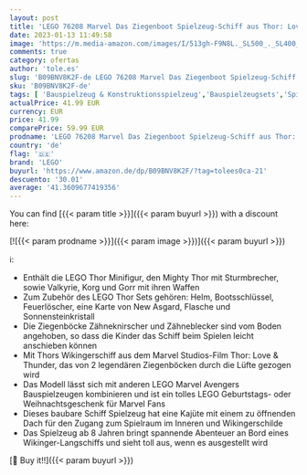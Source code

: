 ```yaml
---
layout: post
title: 'LEGO 76208 Marvel Das Ziegenboot Spielzeug-Schiff aus Thor: Love & Thunder  Avengers-Set zum Bauen mit Minifiguren und Sturmbrecher  Geschenk zu Weihnachten'
date: 2023-01-13 11:49:58
image: 'https://m.media-amazon.com/images/I/513gh-F9N8L._SL500_._SL400_.jpg'
comments: true
category: ofertas
author: 'tole.es'
slug: 'B09BNV8K2F-de LEGO 76208 Marvel Das Ziegenboot Spielzeug-Schiff aus...'
sku: 'B09BNV8K2F-de'
tags: [ 'Bauspielzeug & Konstruktionsspielzeug','Bauspielzeugsets','Spielzeug','lego','🇩🇪', ]
actualPrice: 41.99 EUR
currency: EUR
price: 41.99
comparePrice: 59.99 EUR
prodname: 'LEGO 76208 Marvel Das Ziegenboot Spielzeug-Schiff aus Thor: Love & Thunder  Avengers-Set zum Bauen mit Minifiguren und Sturmbrecher  Geschenk zu Weihnachten'
country: 'de'
flag: '🇩🇪'
brand: 'LEGO'
buyurl: 'https://www.amazon.de/dp/B09BNV8K2F/?tag=tolees0ca-21'
descuento: '30.01'
average: '41.3609677419356'
---
```


You can find [{{< param title >}}]({{< param buyurl >}}) with a discount here:

[![{{< param prodname >}}]({{< param image >}})]({{< param buyurl >}})

ℹ️:

- Enthält die LEGO Thor Minifigur, den Mighty Thor mit Sturmbrecher, sowie Valkyrie, Korg und Gorr mit ihren Waffen
- Zum Zubehör des LEGO Thor Sets gehören: Helm, Bootsschlüssel, Feuerlöscher, eine Karte von New Asgard, Flasche und Sonnensteinkristall
- Die Ziegenböcke Zähneknirscher und Zähneblecker sind vom Boden angehoben, so dass die Kinder das Schiff beim Spielen leicht anschieben können
- Mit Thors Wikingerschiff aus dem Marvel Studios-Film Thor: Love & Thunder, das von 2 legendären Ziegenböcken durch die Lüfte gezogen wird
- Das Modell lässt sich mit anderen LEGO Marvel Avengers Bauspielzeugen kombinieren und ist ein tolles LEGO Geburtstags- oder Weihnachtsgeschenk für Marvel Fans
- Dieses baubare Schiff Spielzeug hat eine Kajüte mit einem zu öffnenden Dach für den Zugang zum Spielraum im Inneren und Wikingerschilde
- Das Spielzeug ab 8 Jahren bringt spannende Abenteuer an Bord eines Wikinger-Langschiffs und sieht toll aus, wenn es ausgestellt wird

[🛒 Buy it!!]({{< param buyurl >}})
